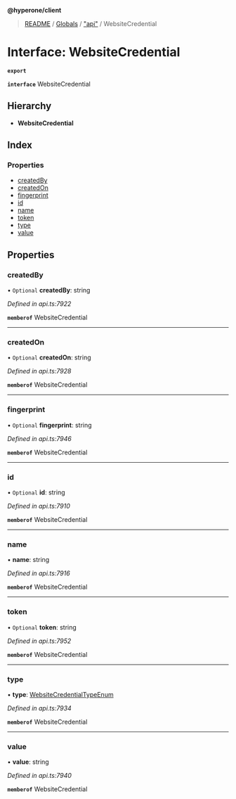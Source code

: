**@hyperone/client**

> [README](../README.md) / [Globals](../globals.md) / ["api"](../modules/_api_.md) / WebsiteCredential

# Interface: WebsiteCredential

**`export`** 

**`interface`** WebsiteCredential

## Hierarchy

* **WebsiteCredential**

## Index

### Properties

* [createdBy](_api_.websitecredential.md#createdby)
* [createdOn](_api_.websitecredential.md#createdon)
* [fingerprint](_api_.websitecredential.md#fingerprint)
* [id](_api_.websitecredential.md#id)
* [name](_api_.websitecredential.md#name)
* [token](_api_.websitecredential.md#token)
* [type](_api_.websitecredential.md#type)
* [value](_api_.websitecredential.md#value)

## Properties

### createdBy

• `Optional` **createdBy**: string

*Defined in api.ts:7922*

**`memberof`** WebsiteCredential

___

### createdOn

• `Optional` **createdOn**: string

*Defined in api.ts:7928*

**`memberof`** WebsiteCredential

___

### fingerprint

• `Optional` **fingerprint**: string

*Defined in api.ts:7946*

**`memberof`** WebsiteCredential

___

### id

• `Optional` **id**: string

*Defined in api.ts:7910*

**`memberof`** WebsiteCredential

___

### name

•  **name**: string

*Defined in api.ts:7916*

**`memberof`** WebsiteCredential

___

### token

• `Optional` **token**: string

*Defined in api.ts:7952*

**`memberof`** WebsiteCredential

___

### type

•  **type**: [WebsiteCredentialTypeEnum](../enums/_api_.websitecredentialtypeenum.md)

*Defined in api.ts:7934*

**`memberof`** WebsiteCredential

___

### value

•  **value**: string

*Defined in api.ts:7940*

**`memberof`** WebsiteCredential
